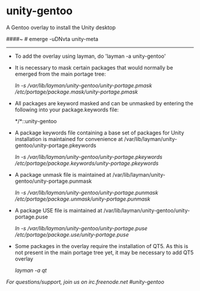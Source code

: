 unity-gentoo
============

A Gentoo overlay to install the Unity desktop

####~ # emerge -uDNvta unity-meta

--------------------------------------------------------------

* To add the overlay using layman, do 'layman -a unity-gentoo'

* It is necessary to mask certain packages that would normally be emerged from the main portage tree:

	*ln -s /var/lib/layman/unity-gentoo/unity-portage.pmask /etc/portage/package.mask/unity-portage.pmask*

* All packages are keyword masked and can be unmasked by entering the following into your package.keywords file:

	\*/\*::unity-gentoo

* A package keywords file containing a base set of packages for Unity installation is maintained for convenience at /var/lib/layman/unity-gentoo/unity-portage.pkeywords

	*ln -s /var/lib/layman/unity-gentoo/unity-portage.pkeywords /etc/portage/package.keywords/unity-portage.pkeywords*

* A package unmask file is maintained at /var/lib/layman/unity-gentoo/unity-portage.punmask

	*ln -s /var/lib/layman/unity-gentoo/unity-portage.punmask /etc/portage/package.unmask/unity-portage.punmask*

* A package USE file is maintained at /var/lib/layman/unity-gentoo/unity-portage.puse

	*ln -s /var/lib/layman/unity-gentoo/unity-portage.puse /etc/portage/package.use/unity-portage.puse*


* Some packages in the overlay require the installation of QT5. As this is not present in the main portage tree yet, it may be necessary to add QT5 overlay

	*layman -a qt*


*For questions/support, join us on irc.freenode.net #unity-gentoo*
